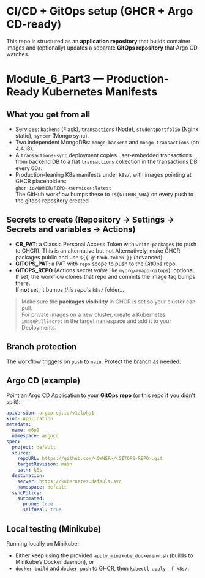 # CI/CD + GitOps setup (GHCR + Argo CD-ready)

This repo is structured as an **application repository** that builds container images and (optionally) updates a separate **GitOps repository** that Argo CD watches.
# Module_6_Part3 — Production-Ready Kubernetes Manifests
## What you get from all
- Services: `backend` (Flask), `transactions` (Node), `studentportfolio` (Nginx static), `syncer` (Mongo sync).
- Two independent MongoDBs: `mongo-backend` and `mongo-transactions` (on 4.4.18).
- A `transactions-sync` deployment copies user-embedded transactions from backend DB to a flat `transactions` collection in the transactions DB every 60s.
- Production-leaning K8s manifests under `k8s/`, with images pointing at GHCR placeholders:  
  `ghcr.io/OWNER/REPO-<service>:latest`  
  The GitHub workflow bumps these to `:${GITHUB_SHA}` on every push to the gitops repository created

## Secrets to create (Repository → Settings → Secrets and variables → Actions)
- **CR_PAT**: a Classic Personal Access Token with `write:packages` (to push to GHCR). 
This is an alternative but not 
  Alternatively, make GHCR packages public and use `${{ github.token }}` (advanced).
- **GITOPS_PAT**: a PAT with `repo` scope to push to the GitOps repo.
- **GITOPS_REPO** (Actions secret _value_ like `myorg/myapp-gitops`): optional.  
  If set, the workflow clones that repo and commits the image tag bumps there.  
  If **not** set, it bumps *this repo's* `k8s/` folder...

> Make sure the **packages visibility** in GHCR is set so your cluster can pull.  
> For private images on a new cluster, create a Kubernetes `imagePullSecret` in the target namespace and add it to your Deployments.

## Branch protection
The workflow triggers on `push` to `main`. Protect the branch as needed.

## Argo CD (example)
Point an Argo CD Application to your **GitOps repo** (or this repo if you didn't split):

```yaml
apiVersion: argoproj.io/v1alpha1
kind: Application
metadata:
  name: m6p2
  namespace: argocd
spec:
  project: default
  source:
    repoURL: https://github.com/<OWNER>/<GITOPS-REPO>.git
    targetRevision: main
    path: k8s
  destination:
    server: https://kubernetes.default.svc
    namespace: default
  syncPolicy:
    automated:
      prune: true
      selfHeal: true
```

## Local testing (Minikube)
Running locally on Minikube:
- Either keep using the provided `apply_minikube_dockerenv.sh` (builds to Minikube’s Docker daemon), or
- `docker build` and `docker push` to GHCR, then `kubectl apply -f k8s/`.


